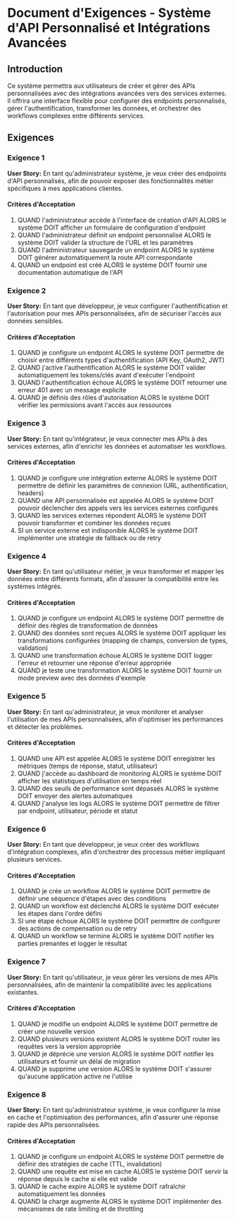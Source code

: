 # Document d'Exigences - Système d'API Personnalisé et Intégrations Avancées

## Introduction

Ce système permettra aux utilisateurs de créer et gérer des APIs personnalisées avec des intégrations avancées vers des services externes. Il offrira une interface flexible pour configurer des endpoints personnalisés, gérer l'authentification, transformer les données, et orchestrer des workflows complexes entre différents services.

## Exigences

### Exigence 1

**User Story:** En tant qu'administrateur système, je veux créer des endpoints d'API personnalisés, afin de pouvoir exposer des fonctionnalités métier spécifiques à mes applications clientes.

#### Critères d'Acceptation

1. QUAND l'administrateur accède à l'interface de création d'API ALORS le système DOIT afficher un formulaire de configuration d'endpoint
2. QUAND l'administrateur définit un endpoint personnalisé ALORS le système DOIT valider la structure de l'URL et les paramètres
3. QUAND l'administrateur sauvegarde un endpoint ALORS le système DOIT générer automatiquement la route API correspondante
4. QUAND un endpoint est créé ALORS le système DOIT fournir une documentation automatique de l'API

### Exigence 2

**User Story:** En tant que développeur, je veux configurer l'authentification et l'autorisation pour mes APIs personnalisées, afin de sécuriser l'accès aux données sensibles.

#### Critères d'Acceptation

1. QUAND je configure un endpoint ALORS le système DOIT permettre de choisir entre différents types d'authentification (API Key, OAuth2, JWT)
2. QUAND j'active l'authentification ALORS le système DOIT valider automatiquement les tokens/clés avant d'exécuter l'endpoint
3. QUAND l'authentification échoue ALORS le système DOIT retourner une erreur 401 avec un message explicite
4. QUAND je définis des rôles d'autorisation ALORS le système DOIT vérifier les permissions avant l'accès aux ressources

### Exigence 3

**User Story:** En tant qu'intégrateur, je veux connecter mes APIs à des services externes, afin d'enrichir les données et automatiser les workflows.

#### Critères d'Acceptation

1. QUAND je configure une intégration externe ALORS le système DOIT permettre de définir les paramètres de connexion (URL, authentification, headers)
2. QUAND une API personnalisée est appelée ALORS le système DOIT pouvoir déclencher des appels vers les services externes configurés
3. QUAND les services externes répondent ALORS le système DOIT pouvoir transformer et combiner les données reçues
4. SI un service externe est indisponible ALORS le système DOIT implémenter une stratégie de fallback ou de retry

### Exigence 4

**User Story:** En tant qu'utilisateur métier, je veux transformer et mapper les données entre différents formats, afin d'assurer la compatibilité entre les systèmes intégrés.

#### Critères d'Acceptation

1. QUAND je configure un endpoint ALORS le système DOIT permettre de définir des règles de transformation de données
2. QUAND des données sont reçues ALORS le système DOIT appliquer les transformations configurées (mapping de champs, conversion de types, validation)
3. QUAND une transformation échoue ALORS le système DOIT logger l'erreur et retourner une réponse d'erreur appropriée
4. QUAND je teste une transformation ALORS le système DOIT fournir un mode preview avec des données d'exemple

### Exigence 5

**User Story:** En tant qu'administrateur, je veux monitorer et analyser l'utilisation de mes APIs personnalisées, afin d'optimiser les performances et détecter les problèmes.

#### Critères d'Acceptation

1. QUAND une API est appelée ALORS le système DOIT enregistrer les métriques (temps de réponse, statut, utilisateur)
2. QUAND j'accède au dashboard de monitoring ALORS le système DOIT afficher les statistiques d'utilisation en temps réel
3. QUAND des seuils de performance sont dépassés ALORS le système DOIT envoyer des alertes automatiques
4. QUAND j'analyse les logs ALORS le système DOIT permettre de filtrer par endpoint, utilisateur, période et statut

### Exigence 6

**User Story:** En tant que développeur, je veux créer des workflows d'intégration complexes, afin d'orchestrer des processus métier impliquant plusieurs services.

#### Critères d'Acceptation

1. QUAND je crée un workflow ALORS le système DOIT permettre de définir une séquence d'étapes avec des conditions
2. QUAND un workflow est déclenché ALORS le système DOIT exécuter les étapes dans l'ordre défini
3. SI une étape échoue ALORS le système DOIT permettre de configurer des actions de compensation ou de retry
4. QUAND un workflow se termine ALORS le système DOIT notifier les parties prenantes et logger le résultat

### Exigence 7

**User Story:** En tant qu'utilisateur, je veux gérer les versions de mes APIs personnalisées, afin de maintenir la compatibilité avec les applications existantes.

#### Critères d'Acceptation

1. QUAND je modifie un endpoint ALORS le système DOIT permettre de créer une nouvelle version
2. QUAND plusieurs versions existent ALORS le système DOIT router les requêtes vers la version appropriée
3. QUAND je déprécie une version ALORS le système DOIT notifier les utilisateurs et fournir un délai de migration
4. QUAND je supprime une version ALORS le système DOIT s'assurer qu'aucune application active ne l'utilise

### Exigence 8

**User Story:** En tant qu'administrateur système, je veux configurer la mise en cache et l'optimisation des performances, afin d'assurer une réponse rapide des APIs personnalisées.

#### Critères d'Acceptation

1. QUAND je configure un endpoint ALORS le système DOIT permettre de définir des stratégies de cache (TTL, invalidation)
2. QUAND une requête est mise en cache ALORS le système DOIT servir la réponse depuis le cache si elle est valide
3. QUAND le cache expire ALORS le système DOIT rafraîchir automatiquement les données
4. QUAND la charge augmente ALORS le système DOIT implémenter des mécanismes de rate limiting et de throttling